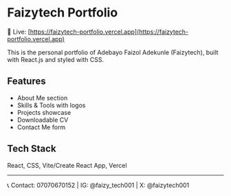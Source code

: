# Faizytech Portfolio

🚀 Live: [https://faizytech-portfolio.vercel.app](https://faizytech-portfolio.vercel.app)

This is the personal portfolio of Adebayo Faizol Adekunle (Faizytech), built with React.js and styled with CSS.

## Features
- About Me section
- Skills & Tools with logos
- Projects showcase
- Downloadable CV
- Contact Me form

## Tech Stack
React, CSS, Vite/Create React App, Vercel

---

📞 Contact: 07070670152 | IG: @faizy_tech001 | X: @faizytech001
